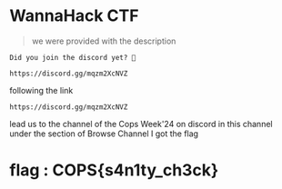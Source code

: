 # WannaHack CTF
> we were provided with the description
```
Did you join the discord yet? 👀

https://discord.gg/mqzm2XcNVZ
```
following the link 
```
https://discord.gg/mqzm2XcNVZ
```
lead us to the channel of the Cops Week'24 on discord
in this channel under the section of Browse Channel I got the flag


# flag : COPS{s4n1ty_ch3ck}
